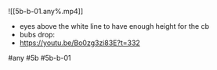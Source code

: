 

![[5b-b-01.any%.mp4]]

* eyes above the white line to have enough height for the cb
* bubs drop:
* https://youtu.be/Bo0zg3zi83E?t=332

#any #5b #5b-b-01
